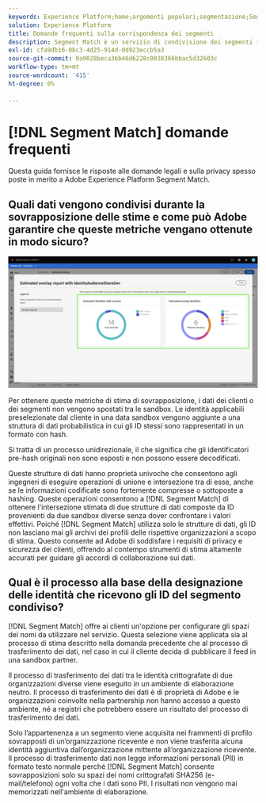 ```yaml
---
keywords: Experience Platform;home;argomenti popolari;segmentazione;Segmentation;Segment Match;segment match;;home topic;segmentation;Segmentation;Segment Match;segment match
solution: Experience Platform
title: Domande frequenti sulla corrispondenza dei segmenti
description: Segment Match è un servizio di condivisione dei segmenti in Adobe Experience Platform che consente a due o più utenti di Experience Platform di scambiarsi i dati dei segmenti in modo sicuro, gestito e rispettoso della privacy.
exl-id: cfa9db16-0bc3-4d25-914d-0d923eccb5a3
source-git-commit: 0a9028beca36b46d6228c0038366bbac5d32603c
workflow-type: tm+mt
source-wordcount: '415'
ht-degree: 0%

---
```


# [!DNL Segment Match] domande frequenti

Questa guida fornisce le risposte alle domande legali e sulla privacy spesso poste in merito a Adobe Experience Platform Segment Match.

## Quali dati vengono condivisi durante la sovrapposizione delle stime e come può Adobe garantire che queste metriche vengano ottenute in modo sicuro?

![overlap-report.png](./images/overlap-report.png)

Per ottenere queste metriche di stima di sovrapposizione, i dati dei clienti o dei segmenti non vengono spostati tra le sandbox. Le identità applicabili preselezionate dal cliente in una data sandbox vengono aggiunte a una struttura di dati probabilistica in cui gli ID stessi sono rappresentati in un formato con hash.

Si tratta di un processo unidirezionale, il che significa che gli identificatori pre-hash originali non sono esposti e non possono essere decodificati.

Queste strutture di dati hanno proprietà univoche che consentono agli ingegneri di eseguire operazioni di unione e intersezione tra di esse, anche se le informazioni codificate sono fortemente compresse o sottoposte a hashing. Queste operazioni consentono a [!DNL Segment Match] di ottenere l&#39;intersezione stimata di due strutture di dati composte da ID provenienti da due sandbox diverse senza dover confrontare i valori effettivi. Poiché [!DNL Segment Match] utilizza solo le strutture di dati, gli ID non lasciano mai gli archivi dei profili delle rispettive organizzazioni a scopo di stima. Questo consente ad Adobe di soddisfare i requisiti di privacy e sicurezza dei clienti, offrendo al contempo strumenti di stima altamente accurati per guidare gli accordi di collaborazione sui dati.

## Qual è il processo alla base della designazione delle identità che ricevono gli ID del segmento condiviso?

[!DNL Segment Match] offre ai clienti un&#39;opzione per configurare gli spazi dei nomi da utilizzare nel servizio. Questa selezione viene applicata sia al processo di stima descritto nella domanda precedente che al processo di trasferimento dei dati, nel caso in cui il cliente decida di pubblicare il feed in una sandbox partner.

Il processo di trasferimento dei dati tra le identità crittografate di due organizzazioni diverse viene eseguito in un ambiente di elaborazione neutro. Il processo di trasferimento dei dati è di proprietà di Adobe e le organizzazioni coinvolte nella partnership non hanno accesso a questo ambiente, né a registri che potrebbero essere un risultato del processo di trasferimento dei dati.

Solo l’appartenenza a un segmento viene acquisita nei frammenti di profilo sovrapposti di un’organizzazione ricevente e non viene trasferita alcuna identità aggiuntiva dall’organizzazione mittente all’organizzazione ricevente. Il processo di trasferimento dati non legge informazioni personali (PII) in formato testo normale perché [!DNL Segment Match] consente sovrapposizioni solo su spazi dei nomi crittografati SHA256 (e-mail/telefono) ogni volta che i dati sono PII. I risultati non vengono mai memorizzati nell&#39;ambiente di elaborazione.
